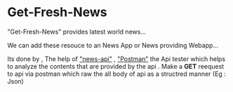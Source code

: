 # Get-Fresh-News
"Get-Fresh-News" provides latest world news...

We can add these resouce to an News App or News providing Webapp...

Its done by , 
			The help of ["news-api"](https://newsapi.org/) , ["Postman"](https://www.postman.com/) the Api tester which helps to analyze the contents that are provided by the api . Make a <b>GET</b> reequest to api via postman which raw the all body of api as a structred manner (Eg : Json)